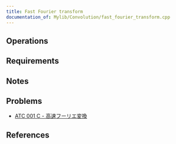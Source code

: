 ```yaml
---
title: Fast Fourier transform
documentation_of: Mylib/Convolution/fast_fourier_transform.cpp
---
```


## Operations

## Requirements

## Notes

## Problems

- [ATC 001 C - 高速フーリエ変換](https://atcoder.jp/contests/atc001/tasks/fft_c)

## References
